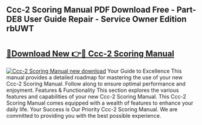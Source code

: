 ## Ccc-2 Scoring Manual PDF Download Free - Part-DE8 User Guide Repair - Service Owner Edition rbUWT

# <h2><a href="http://bc24261.oget.top/?id=Ccc-2+Scoring+Manual">🔗Download New 👉🔴 Ccc-2 Scoring Manual</a></h2>

[![Ccc-2 Scoring Manual new download](https://i.imgur.com/5g1atiW.png)](http://bc24261.oget.top/?id=Ccc-2+Scoring+Manual)
Your Guide to Excellence This manual provides a detailed roadmap for mastering the use of your new Ccc-2 Scoring Manual. Follow along to ensure optimal performance and enjoyment. Features & Functionality This section explores the various features and capabilities of your new Ccc-2 Scoring Manual. This Ccc-2 Scoring Manual comes equipped with a wealth of features to enhance your daily life. Your Success is Our Priority Ccc-2 Scoring Manual. We are committed to providing you with the best possible experience.
